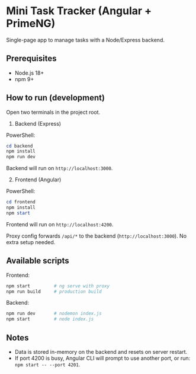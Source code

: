 # Mini Task Tracker (Angular + PrimeNG)

Single-page app to manage tasks with a Node/Express backend.

## Prerequisites

- Node.js 18+
- npm 9+

## How to run (development)

Open two terminals in the project root.

1) Backend (Express)

PowerShell:
```powershell
cd backend
npm install
npm run dev
```
Backend will run on `http://localhost:3000`.

2) Frontend (Angular)

PowerShell:
```powershell
cd frontend
npm install
npm start
```
Frontend will run on `http://localhost:4200`.

Proxy config forwards `/api/*` to the backend (`http://localhost:3000`). No extra setup needed.

## Available scripts

Frontend:
```bash
npm start         # ng serve with proxy
npm run build     # production build
```

Backend:
```bash
npm run dev       # nodemon index.js
npm start         # node index.js
```

## Notes

- Data is stored in-memory on the backend and resets on server restart.
- If port 4200 is busy, Angular CLI will prompt to use another port, or run: `npm start -- --port 4201`.
